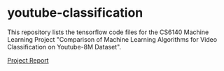 # youtube-classification

This repository lists the tensorflow code files for the CS6140 Machine Learning Project "Comparison of Machine Learning Algorithms for Video Classification on
Youtube-8M Dataset".

[Project Report](https://zexihan.com/blog/docs/Project_Report_CS6140.pdf)
